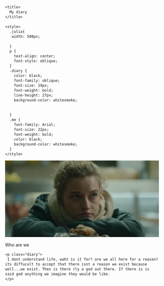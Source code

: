 <!DOCTYPE html> 
<html>

  <head>

    <title>
      My diary
    </title>

    <style>
      .julia{
       width: 500px;
       
      }
      p {
        text-align: center;
        font-style: oblique;
      }
      .diary {
        color: black;
        font-family: oblique;
        font-size: 19px;
        font-weight: bold;
        line-height: 27px;
        background-color: whitesmoke;
        
        
      }
      .me {
        font-family: Arial;
        font-size: 22px;
        font-weight: bold;
        color: black;
        background-color: whitesmoke;
      }
    </style>

  </head>

  <body>
    <img  class="julia" src="Screenshot 2024-03-14 144154.png" alt="">
    <p class="me">
      Who are we
    </p>

    <p class="diary">
     I dont understand life, waht is it for? are we all here for a reason? its diffucult to accept that there isnt a reason we exist because well...we exist. Then is there rly a god out there. If there is is said god anything we imagine they would be like.
    </p>

  </body>
</html>
